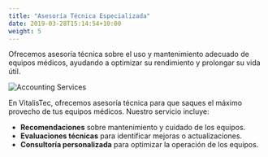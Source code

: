 ```yaml
---
title: "Asesoría Técnica Especializada"
date: 2019-03-28T15:14:54+10:00
weight: 5
---
```


Ofrecemos asesoría técnica sobre el uso y mantenimiento adecuado de equipos médicos, ayudando a optimizar su rendimiento y prolongar su vida útil.

![Accounting Services](/images/austin-distel-nGc5RT2HmF0-unsplash.jpg)

En VitalisTec, ofrecemos asesoría técnica para que saques el máximo provecho de tus equipos médicos. Nuestro servicio incluye:

* **Recomendaciones** sobre mantenimiento y cuidado de los equipos.
* **Evaluaciones técnicas** para identificar mejoras o actualizaciones.
* **Consultoría personalizada** para optimizar la operación de los equipos.
